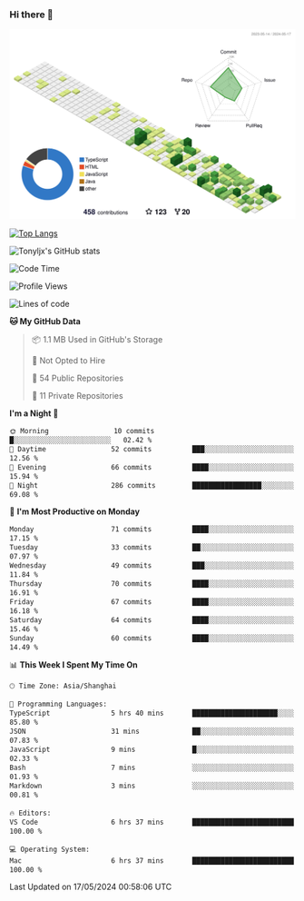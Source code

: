 ### Hi there 👋

![](./profile-3d-contrib/profile-green-animate.svg)

 

[![Top Langs](https://github-readme-stats.vercel.app/api/top-langs/?username=tonyljx)](https://github.com/anuraghazra/github-readme-stats)

![Tonyljx's GitHub stats](https://github-readme-stats.vercel.app/api?username=tonyljx&theme=default&show_icons=true)

 

<!--START_SECTION:waka-->
![Code Time](http://img.shields.io/badge/Code%20Time-356%20hrs%2035%20mins-blue)

![Profile Views](http://img.shields.io/badge/Profile%20Views-3-blue)

![Lines of code](https://img.shields.io/badge/From%20Hello%20World%20I%27ve%20Written-413.1%20thousand%20lines%20of%20code-blue)

**🐱 My GitHub Data** 

> 📦 1.1 MB Used in GitHub's Storage 
 > 
> 🚫 Not Opted to Hire
 > 
> 📜 54 Public Repositories 
 > 
> 🔑 11 Private Repositories 
 > 
**I'm a Night 🦉** 

```text
🌞 Morning                10 commits          █░░░░░░░░░░░░░░░░░░░░░░░░   02.42 % 
🌆 Daytime                52 commits          ███░░░░░░░░░░░░░░░░░░░░░░   12.56 % 
🌃 Evening                66 commits          ████░░░░░░░░░░░░░░░░░░░░░   15.94 % 
🌙 Night                  286 commits         █████████████████░░░░░░░░   69.08 % 
```
📅 **I'm Most Productive on Monday** 

```text
Monday                   71 commits          ████░░░░░░░░░░░░░░░░░░░░░   17.15 % 
Tuesday                  33 commits          ██░░░░░░░░░░░░░░░░░░░░░░░   07.97 % 
Wednesday                49 commits          ███░░░░░░░░░░░░░░░░░░░░░░   11.84 % 
Thursday                 70 commits          ████░░░░░░░░░░░░░░░░░░░░░   16.91 % 
Friday                   67 commits          ████░░░░░░░░░░░░░░░░░░░░░   16.18 % 
Saturday                 64 commits          ████░░░░░░░░░░░░░░░░░░░░░   15.46 % 
Sunday                   60 commits          ████░░░░░░░░░░░░░░░░░░░░░   14.49 % 
```


📊 **This Week I Spent My Time On** 

```text
🕑︎ Time Zone: Asia/Shanghai

💬 Programming Languages: 
TypeScript               5 hrs 40 mins       █████████████████████░░░░   85.80 % 
JSON                     31 mins             ██░░░░░░░░░░░░░░░░░░░░░░░   07.83 % 
JavaScript               9 mins              █░░░░░░░░░░░░░░░░░░░░░░░░   02.33 % 
Bash                     7 mins              ░░░░░░░░░░░░░░░░░░░░░░░░░   01.93 % 
Markdown                 3 mins              ░░░░░░░░░░░░░░░░░░░░░░░░░   00.81 % 

🔥 Editors: 
VS Code                  6 hrs 37 mins       █████████████████████████   100.00 % 

💻 Operating System: 
Mac                      6 hrs 37 mins       █████████████████████████   100.00 % 
```


 Last Updated on 17/05/2024 00:58:06 UTC
<!--END_SECTION:waka-->
